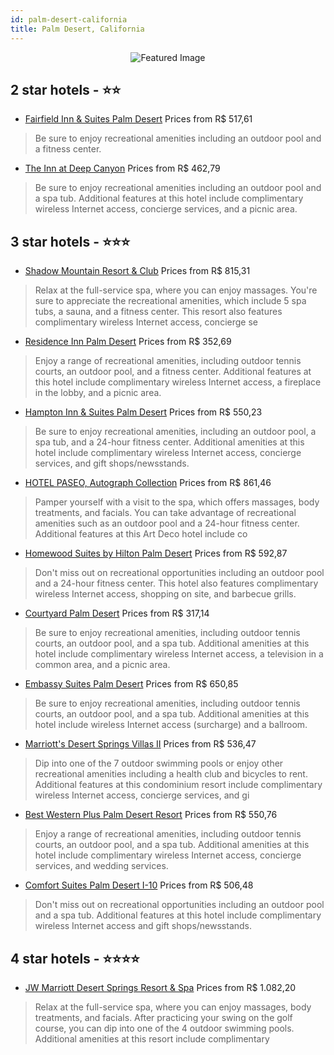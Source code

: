 ```yaml
---
id: palm-desert-california
title: Palm Desert, California
---
```


<center><img src="https://i.travelapi.com/hotels/1000000/20000/17200/17123/85c6dffe_z.jpg" alt="Featured Image" /></center>


##  2 star hotels - ⭐️⭐️

-    [Fairfield Inn & Suites Palm Desert](https://us.hurb.com/hotels/palm-desert/fairfield-inn-suites-palm-desert-JNP-JP02664X?cmp=18055) Prices from R$ 517,61
   > Be sure to enjoy recreational amenities including an outdoor pool and a fitness center.
-    [The Inn at Deep Canyon](https://us.hurb.com/hotels/palm-desert/the-inn-at-deep-canyon-JNP-JP987814?cmp=18055) Prices from R$ 462,79
   > Be sure to enjoy recreational amenities including an outdoor pool and a spa tub. Additional features at this hotel include complimentary wireless Internet access, concierge services, and a picnic area.

##  3 star hotels - ⭐️⭐️⭐️

-    [Shadow Mountain Resort & Club](https://us.hurb.com/hotels/palm-desert/shadow-mountain-resort-club-JNP-JP186796?cmp=18055) Prices from R$ 815,31
   > Relax at the full-service spa, where you can enjoy massages. You're sure to appreciate the recreational amenities, which include 5 spa tubs, a sauna, and a fitness center. This resort also features complimentary wireless Internet access, concierge se
-    [Residence Inn Palm Desert](https://us.hurb.com/hotels/palm-desert/residence-inn-palm-desert-JNP-JP148301?cmp=18055) Prices from R$ 352,69
   > Enjoy a range of recreational amenities, including outdoor tennis courts, an outdoor pool, and a fitness center. Additional features at this hotel include complimentary wireless Internet access, a fireplace in the lobby, and a picnic area.
-    [Hampton Inn & Suites Palm Desert](https://us.hurb.com/hotels/palm-desert/hampton-inn-suites-palm-desert-JNP-JP082943?cmp=18055) Prices from R$ 550,23
   > Be sure to enjoy recreational amenities, including an outdoor pool, a spa tub, and a 24-hour fitness center. Additional amenities at this hotel include complimentary wireless Internet access, concierge services, and gift shops/newsstands.
-    [HOTEL PASEO, Autograph Collection](https://us.hurb.com/hotels/palm-desert/hotel-paseo-autograph-collection-JNP-JP02657P?cmp=18055) Prices from R$ 861,46
   > Pamper yourself with a visit to the spa, which offers massages, body treatments, and facials. You can take advantage of recreational amenities such as an outdoor pool and a 24-hour fitness center. Additional features at this Art Deco hotel include co
-    [Homewood Suites by Hilton Palm Desert](https://us.hurb.com/hotels/palm-desert/homewood-suites-by-hilton-palm-desert-JNP-JP047686?cmp=18055) Prices from R$ 592,87
   > Don't miss out on recreational opportunities including an outdoor pool and a 24-hour fitness center. This hotel also features complimentary wireless Internet access, shopping on site, and barbecue grills.
-    [Courtyard Palm Desert](https://us.hurb.com/hotels/palm-desert/courtyard-palm-desert-JNP-JP047707?cmp=18055) Prices from R$ 317,14
   > Be sure to enjoy recreational amenities, including outdoor tennis courts, an outdoor pool, and a spa tub. Additional amenities at this hotel include complimentary wireless Internet access, a television in a common area, and a picnic area.
-    [Embassy Suites Palm Desert](https://us.hurb.com/hotels/palm-desert/embassy-suites-palm-desert-JNP-JP148008?cmp=18055) Prices from R$ 650,85
   > Be sure to enjoy recreational amenities, including outdoor tennis courts, an outdoor pool, and a spa tub. Additional amenities at this hotel include wireless Internet access (surcharge) and a ballroom.
-    [Marriott's Desert Springs Villas II](https://us.hurb.com/hotels/palm-desert/marriott-s-desert-springs-villas-ii-JNP-JP179135?cmp=18055) Prices from R$ 536,47
   > Dip into one of the 7 outdoor swimming pools or enjoy other recreational amenities including a health club and bicycles to rent. Additional features at this condominium resort include complimentary wireless Internet access, concierge services, and gi
-    [Best Western Plus Palm Desert Resort](https://us.hurb.com/hotels/palm-desert/best-western-plus-palm-desert-resort-JNP-JP268274?cmp=18055) Prices from R$ 550,76
   > Enjoy a range of recreational amenities, including outdoor tennis courts, an outdoor pool, and a spa tub. Additional amenities at this hotel include complimentary wireless Internet access, concierge services, and wedding services.
-    [Comfort Suites Palm Desert I-10](https://us.hurb.com/hotels/palm-desert/comfort-suites-palm-desert-i-10-JNP-JP047699?cmp=18055) Prices from R$ 506,48
   > Don't miss out on recreational opportunities including an outdoor pool and a spa tub. Additional features at this hotel include complimentary wireless Internet access and gift shops/newsstands.

##  4 star hotels - ⭐️⭐️⭐️⭐️

-    [JW Marriott Desert Springs Resort & Spa](https://us.hurb.com/hotels/palm-desert/jw-marriott-desert-springs-resort-spa-JNP-JP148237?cmp=18055) Prices from R$ 1.082,20
   > Relax at the full-service spa, where you can enjoy massages, body treatments, and facials. After practicing your swing on the golf course, you can dip into one of the 4 outdoor swimming pools. Additional amenities at this resort include complimentary
